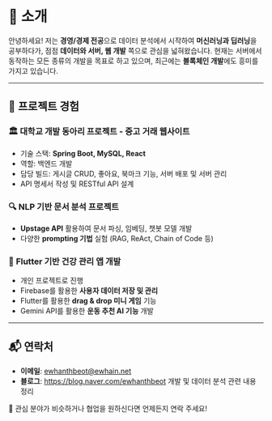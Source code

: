 # 👋 소개
안녕하세요! 저는 **경영/경제 전공**으로 데이터 분석에서 시작하여 **머신러닝과 딥러닝**을 공부하다가, 점점 **데이터와 서버, 웹 개발** 쪽으로 관심을 넓혀왔습니다. 현재는 서버에서 동작하는 모든 종류의 개발을 목표로 하고 있으며, 최근에는 **블록체인 개발**에도 흥미를 가지고 있습니다.

---

## 💼 프로젝트 경험
### 🏛 **대학교 개발 동아리 프로젝트 - 중고 거래 웹사이트**
- 기술 스택: **Spring Boot, MySQL, React**
- 역할: 백엔드 개발
- 담당 빌드: 게시글 CRUD, 좋아요, 북마크 기능, 서버 배포 및 서버 관리
- API 명세서 작성 및 RESTful API 설계

### 🔍 **NLP 기반 문서 분석 프로젝트**
- **Upstage API** 활용하여 문서 파싱, 임베딩, 챗봇 모델 개발
- 다양한 **prompting 기법** 실험 (RAG, ReAct, Chain of Code 등)

### 📱 **Flutter 기반 건강 관리 앱 개발**
- 개인 프로젝트로 진행
- Firebase를 활용한 **사용자 데이터 저장 및 관리**
- Flutter를 활용한 **drag & drop 미니 게임** 기능
- Gemini API를 활용한 **운동 추천 AI 기능** 개발

---

## 📬 연락처
- **이메일**: ewhanthbeot@ewhain.net
- **블로그**: https://blog.naver.com/ewhanthbeot 개발 및 데이터 분석 관련 내용 정리

📌 관심 분야가 비슷하거나 협업을 원하신다면 언제든지 연락 주세요!
